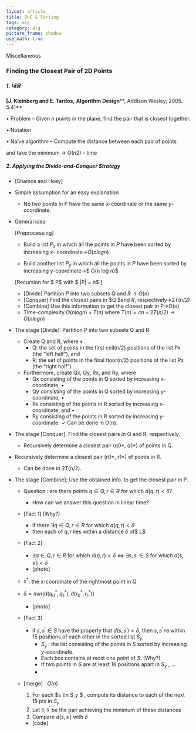 ```yaml
---
layout: article
title: DnC & Sorting
tags: alg
category: alg
picture_frame: shadow
use_math: true
---
```

Miscellaneous

### Finding the Closest Pair of 2D Points

##### 1. 내용

**[J. Kleinberg and E. Tardos,** **Algorithm Design****, Addison Wesley, 2005. 5.4]** 

• Problem
 – Given *n* points in the plane, find the pair that is closest together.

• Notation

• Naïve algorithm
 – Compute the distance between each pair of points

and take the minimum → *O*(*n*2) - time

##### 2. Applying the Divide-and-Conquer Strategy 

- [Shamos and Hoey]

- Simple assumption for an easy explanation

  - No two points in P have the same *x*-coordinate or the same *y*- coordinate.

- General idea

  [Preprocessing]

  - Build a list $P_x$ in which all the points in $P$ have been sorted by increasing *x*- coordinate→$O(n log n)$

  - Build another list $P_y$ in which all the points in $P$  have been sorted by increasing *y*-coordinate→$ O(n log *n*)$ 

  [Recursion for $ P$  with $ |P| = n$ ]

  - [Divide] Partition $P$ into two subsets $Q$ and $R$ → $O(n)$
  - [Conquer] Find the closest pairs in $Q $and $R$, respectively→$2T(n/2)$ 
  - [Combine] Use this information to get the closest pair in P→O(n) 
  - Time-complexity $O(n log n) + T(n)$ where $T(n) = cn +2T(n/2) → O(n log n)$

  

- The stage [Divide]: Partition P into two subsets Q and R. 

  - Create Q and R, where • 
    - Q: the set of points in the first ceil(n/2) positions of the list Px (the “left half”), and 
    - R: the set of points in the final floor(n/2) positions of the list Px (the “right half”). 
  - Furthermore, create Qx, Qy, Rx, and Ry, where
    - Qx consisting of the points in Q sorted by increasing x-coordinate, • 
    - Qy consisting of the points in Q sorted by increasing y-coordinate, •
    - Rx consisting of the points in R sorted by increasing x-coordinate, and • 
    - Ry consisting of the points in R sorted by increasing y-coordinate. ✓ Can be done in O(n). 

- The stage [Conquer]: Find the closest pairs in Q and R, respectively.

  - Recursively determine a closest pair (q0*, q1*) of points in Q.

- Recursively determine a closest pair (r0*, r1*) of points in R. 

  - Can be done in 2T(n/2).

- The stage [Combine]: Use the obtained info. to get the closest pair in P. 

  - Question : are there points $q \in Q, r \in R$ for which $d(q,r)<\delta$?

    - How can we answer this question in linear time? 

  - [Fact 1] (Why?)  

    - if there $\exists q \in Q , r \in R$ for which $d(q,r)<\delta$ 
    - then each of $q,r$ lies within a distance $\delta$ of$ L$

  - [Fact 2] 

    - $\exists q \in Q, r\in R$ for which $d(q,r)<\delta$ $\iff$ $\exists s, s^{'} \in S$ for which $d(s,s^{'})<\delta$
    - [photo]

  - $x^*$: the x-coordinate of the rightmost point in $Q$

  - $\delta=min(d(q_0^*,q_1^*),d(r_0^*,r_1^*))$

    - [photo]

  - [Fact 3] 

    - if $s, s^{' } \in S$ have the property that $d(s, s^{'})<\delta$, then $s, s^{'}$ re within 15 positions of each other in the sorted list $S_y$ 
      - $S_y$ : the list consisting of the points in $S$ sorted by increasing $y$-coordinate. 
      - Each box contains at most one point of $S$. (Why?) 
      - If two points in $S$ are at least 16 positions apart in $S_y$ , ...
      - 

  - [merge] : $O(n)$

    1. For each $s \in S_y $ , compute its distance to each of the next 15 pts in $S_y$
    2. Let $s, s^{'}$ be the pair achieving the minimum of these distances
    3. Compare $d(s, s^{'})$ with $\delta$

    - [code]
